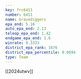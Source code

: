 ```yaml
---
key: frc6411
number: 6411
name: Gravediggers
epa_end: 5.16
auto_epa_end: 2.13
teleop_epa_end: 1.42
endgame_epa_end: 1.6
winrate: 0.3333
district_epa_rank: 1676
district_epa_percentile: 0.0694
type: Team
---
```

[[2024utwv]]
